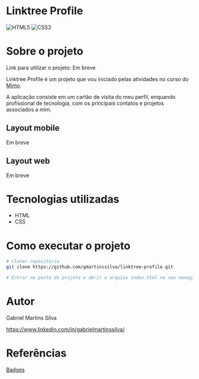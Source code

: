 # Linktree Profile
![HTML5](https://img.shields.io/badge/html5-%23E34F26.svg?style=for-the-badge&logo=html5&logoColor=white)
![CSS3](https://img.shields.io/badge/css3-%231572B6.svg?style=for-the-badge&logo=css3&logoColor=white)

# Sobre o projeto

Link para utilizar o projeto: Em breve

Linktree Profile é um projeto que vou iniciado pelas atividades no curso do [Mimo](https://mimo.org/).

A aplicação consiste em um cartão de visita do meu perfil, enquando profissional de tecnologia, com os principais contatos e projetos associados a mim.



## Layout mobile
Em breve

## Layout web
Em breve


# Tecnologias utilizadas
- HTML
- CSS

# Como executar o projeto
```bash
# clonar repositório
git clone https://github.com/gmartinssilva/linktree-profile.git

# Entrar na pasta do projeto e abrir o arquivo index.html no seu navegador
```

# Autor

Gabriel Martins Silva

https://www.linkedin.com/in/gabrielmartinssilva/

# Referências

[Badges](https://github.com/Ileriayo/markdown-badges)
